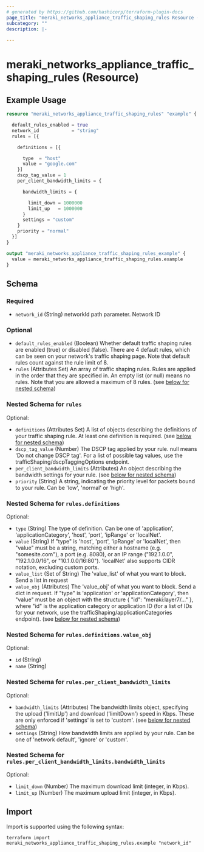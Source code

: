 ```yaml
---
# generated by https://github.com/hashicorp/terraform-plugin-docs
page_title: "meraki_networks_appliance_traffic_shaping_rules Resource - terraform-provider-meraki"
subcategory: ""
description: |-
  
---
```


# meraki_networks_appliance_traffic_shaping_rules (Resource)



## Example Usage

```terraform
resource "meraki_networks_appliance_traffic_shaping_rules" "example" {

  default_rules_enabled = true
  network_id            = "string"
  rules = [{

    definitions = [{

      type  = "host"
      value = "google.com"
    }]
    dscp_tag_value = 1
    per_client_bandwidth_limits = {

      bandwidth_limits = {

        limit_down = 1000000
        limit_up   = 1000000
      }
      settings = "custom"
    }
    priority = "normal"
  }]
}

output "meraki_networks_appliance_traffic_shaping_rules_example" {
  value = meraki_networks_appliance_traffic_shaping_rules.example
}
```

<!-- schema generated by tfplugindocs -->
## Schema

### Required

- `network_id` (String) networkId path parameter. Network ID

### Optional

- `default_rules_enabled` (Boolean) Whether default traffic shaping rules are enabled (true) or disabled (false). There are 4 default rules, which can be seen on your network's traffic shaping page. Note that default rules count against the rule limit of 8.
- `rules` (Attributes Set) An array of traffic shaping rules. Rules are applied in the order that
    they are specified in. An empty list (or null) means no rules. Note that
    you are allowed a maximum of 8 rules. (see [below for nested schema](#nestedatt--rules))

<a id="nestedatt--rules"></a>
### Nested Schema for `rules`

Optional:

- `definitions` (Attributes Set) A list of objects describing the definitions of your traffic shaping rule. At least one definition is required. (see [below for nested schema](#nestedatt--rules--definitions))
- `dscp_tag_value` (Number) The DSCP tag applied by your rule. null means 'Do not change DSCP tag'.
    For a list of possible tag values, use the trafficShaping/dscpTaggingOptions endpoint.
- `per_client_bandwidth_limits` (Attributes) An object describing the bandwidth settings for your rule. (see [below for nested schema](#nestedatt--rules--per_client_bandwidth_limits))
- `priority` (String) A string, indicating the priority level for packets bound to your rule.
    Can be 'low', 'normal' or 'high'.

<a id="nestedatt--rules--definitions"></a>
### Nested Schema for `rules.definitions`

Optional:

- `type` (String) The type of definition. Can be one of 'application', 'applicationCategory', 'host', 'port', 'ipRange' or 'localNet'.
- `value` (String) If "type" is 'host', 'port', 'ipRange' or 'localNet', then "value" must be a string, matching either
    a hostname (e.g. "somesite.com"), a port (e.g. 8080), or an IP range ("192.1.0.0",
    "192.1.0.0/16", or "10.1.0.0/16:80"). 'localNet' also supports CIDR notation, excluding
    custom ports.
- `value_list` (Set of String) The 'value_list' of what you want to block. Send a list in request
- `value_obj` (Attributes) The 'value_obj' of what you want to block. Send a dict in request.  If "type" is 'application' or 'applicationCategory', then "value" must be an object
    with the structure { "id": "meraki:layer7/..." }, where "id" is the application category or
    application ID (for a list of IDs for your network, use the trafficShaping/applicationCategories
    endpoint). (see [below for nested schema](#nestedatt--rules--definitions--value_obj))

<a id="nestedatt--rules--definitions--value_obj"></a>
### Nested Schema for `rules.definitions.value_obj`

Optional:

- `id` (String)
- `name` (String)



<a id="nestedatt--rules--per_client_bandwidth_limits"></a>
### Nested Schema for `rules.per_client_bandwidth_limits`

Optional:

- `bandwidth_limits` (Attributes) The bandwidth limits object, specifying the upload ('limitUp') and download ('limitDown') speed in Kbps. These are only enforced if 'settings' is set to 'custom'. (see [below for nested schema](#nestedatt--rules--per_client_bandwidth_limits--bandwidth_limits))
- `settings` (String) How bandwidth limits are applied by your rule. Can be one of 'network default', 'ignore' or 'custom'.

<a id="nestedatt--rules--per_client_bandwidth_limits--bandwidth_limits"></a>
### Nested Schema for `rules.per_client_bandwidth_limits.bandwidth_limits`

Optional:

- `limit_down` (Number) The maximum download limit (integer, in Kbps).
- `limit_up` (Number) The maximum upload limit (integer, in Kbps).

## Import

Import is supported using the following syntax:

```shell
terraform import meraki_networks_appliance_traffic_shaping_rules.example "network_id"
```
